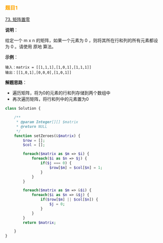 ### <font style="color:orange"> 题目1 </font>

[73. 矩阵置零](https://leetcode.cn/problems/set-matrix-zeroes)

**说明**：

给定一个 m x n 的矩阵，如果一个元素为 0 ，则将其所在行和列的所有元素都设为 0 。请使用 原地 算法。

**示例**：

```
输入：matrix = [[1,1,1],[1,0,1],[1,1,1]]
输出：[[1,0,1],[0,0,0],[1,0,1]]
```

**解题思路**：

+ 遍历矩阵，将为0的元素的行和列存储到两个数组中
+ 再次遍历矩阵，将行和列中的元素置为0

```php
class Solution {

    /**
     * @param Integer[][] $matrix
     * @return NULL
     */
    function setZeroes(&$matrix) {
        $row = [];
        $col = [];

        foreach($matrix as $m => $i) {
            foreach($i as $n => $j) {
                if($j === 0) {
                    $row[$m] = $col[$n] = 1;
                }
            }
        }

        foreach($matrix as $m => &$i) {
            foreach($i as $n => &$j) {
                if($row[$m] || $col[$n]) {
                    $j = 0;
                }
            }
        }
        return $matrix;

    }
}
```